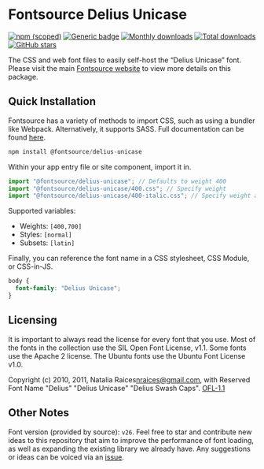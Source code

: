# Fontsource Delius Unicase

[![npm (scoped)](https://img.shields.io/npm/v/@fontsource/delius-unicase?color=brightgreen)](https://www.npmjs.com/package/@fontsource/delius-unicase) [![Generic badge](https://img.shields.io/badge/fontsource-passing-brightgreen)](https://github.com/fontsource/fontsource) [![Monthly downloads](https://badgen.net/npm/dm/@fontsource/delius-unicase)](https://github.com/fontsource/fontsource) [![Total downloads](https://badgen.net/npm/dt/@fontsource/delius-unicase)](https://github.com/fontsource/fontsource) [![GitHub stars](https://img.shields.io/github/stars/fontsource/fontsource.svg?style=social&label=Star)](https://github.com/fontsource/fontsource/stargazers)

The CSS and web font files to easily self-host the “Delius Unicase” font. Please visit the main [Fontsource website](https://fontsource.org/fonts/delius-unicase) to view more details on this package.

## Quick Installation

Fontsource has a variety of methods to import CSS, such as using a bundler like Webpack. Alternatively, it supports SASS. Full documentation can be found [here](https://fontsource.org/docs/getting-started/introduction).

```javascript
npm install @fontsource/delius-unicase
```

Within your app entry file or site component, import it in.

```javascript
import "@fontsource/delius-unicase"; // Defaults to weight 400
import "@fontsource/delius-unicase/400.css"; // Specify weight
import "@fontsource/delius-unicase/400-italic.css"; // Specify weight and style

```

Supported variables:
- Weights: `[400,700]`
- Styles: `[normal]`
- Subsets: `[latin]`

Finally, you can reference the font name in a CSS stylesheet, CSS Module, or CSS-in-JS.

```css
body {
  font-family: "Delius Unicase";
}
```

## Licensing
It is important to always read the license for every font that you use.
Most of the fonts in the collection use the SIL Open Font License, v1.1. Some fonts use the Apache 2 license. The Ubuntu fonts use the Ubuntu Font License v1.0.

Copyright (c) 2010, 2011, Natalia Raices<nraices@gmail.com>, with Reserved Font Name "Delius" "Delius Unicase" "Delius Swash Caps".
[OFL-1.1](http://scripts.sil.org/OFL)

## Other Notes
Font version (provided by source): `v26`.
Feel free to star and contribute new ideas to this repository that aim to improve the performance of font loading, as well as expanding the existing library we already have. Any suggestions or ideas can be voiced via an [issue](https://github.com/fontsource/fontsource/issues).